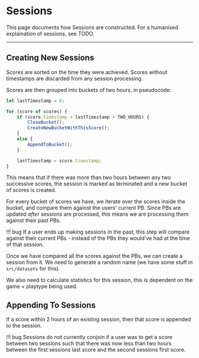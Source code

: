 # Sessions

This page documents how Sessions are constructed.
For a humanised explaination of sessions, see
TODO.

*****

## Creating New Sessions

Scores are sorted on the time they were achieved. Scores
without timestamps are discarded from any session processing.

Scores are then grouped into buckets of two hours, in pseudocode:

```ts
let lastTimestamp = 0;

for (score of scores) {
	if (score.timestamp > lastTimestamp + TWO_HOURS) {
		CloseBucket();
		CreateNewBucketWithThisScore();
	}
	else {
		AppendToBucket();
	}

	lastTimestamp = score.timestamp;
}
```

This means that if there was more than two hours between
any two successive scores, the session is marked as terminated
and a new bucket of scores is created.

For every bucket of scores we have, we iterate over the
scores inside the bucket, and compare them against the
users' current PB. Since PBs are updated *after* sessions
are processed, this means we are processing them against
their past PBs.

!!! bug
	If a user ends up making sessions in the past,
	this step will compare against their current PBs -
	instead of the PBs they would've had at the time
	of that session.

Once we have compared all the scores against the PBs, we
can create a session from it. We need to generate a random
name (we have some stuff in `src/datasets` for this).

We also need to calculate statistics for this session,
this is dependent on the game + playtype being used.

## Appending To Sessions

If a score within 2 hours of an existing session,
then that score is appended to the session.

!!! bug
	Sessions do not currently conjoin if a user was to
	get a score between two sessions such that
	there was now less than two hours between the first
	sessions last score and the second sessions first score.
